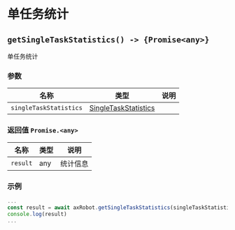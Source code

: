 ﻿# 单任务统计

## `getSingleTaskStatistics() -> {Promise<any>}`

单任务统计

### 参数

| 名称         | 类型   | 说明               |
| ------------ | ------ | ------------------ |
| `singleTaskStatistics` | [SingleTaskStatistics](#/Define-SingleTaskStatistics) |  |

### 返回值 `Promise.<any>`

| 名称      | 类型 | 说明     |
| --------- | ---- | -------- |
| `result` | any  | 统计信息 |

### 示例

```typescript
...
const result = await axRobot.getSingleTaskStatistics(singleTaskStatistics);
console.log(result)
...
```